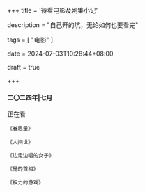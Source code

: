 +++
title = '待看电影及剧集小记'

description = "自己开的坑，无论如何也要看完"

tags = [ "电影" ]

date = 2024-07-03T10:28:44+08:00

draft = true

+++

#### 二〇二四年|七月

正在看

`《眷思量》`

`《人间世》`

`《边走边唱的女子》`

`《是的首相》`

`《权力的游戏》`

